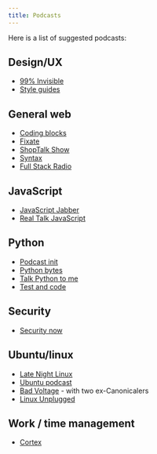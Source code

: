 ```yaml
---
title: Podcasts
---
```


Here is a list of suggested podcasts:

## Design/UX
- [99% Invisible](https://99percentinvisible.org/)
- [Style guides](http://styleguides.io/podcast/)

## General web
- [Coding blocks](https://www.codingblocks.net/)
- [Fixate](https://fixate.it/podcast/)
- [ShopTalk Show](http://shoptalkshow.com/)
- [Syntax](https://syntax.fm/)
- [Full Stack Radio](http://www.fullstackradio.com/)

## JavaScript
- [JavaScript Jabber](https://devchat.tv/js-jabber/)
- [Real Talk JavaScript](https://realtalkjavascript.simplecast.fm/)

## Python
- [Podcast init](https://www.podcastinit.com/)
- [Python bytes](https://pythonbytes.fm/)
- [Talk Python to me](https://talkpython.fm/)
- [Test and code](http://testandcode.com/)

## Security
- [Security now](https://twit.tv/shows/security-now)

## Ubuntu/linux
- [Late Night Linux](https://latenightlinux.com/)
- [Ubuntu podcast](http://ubuntupodcast.org/)
- [Bad Voltage](https://www.badvoltage.org/) - with two ex-Canonicalers
- [Linux Unplugged](http://linuxunplugged.com/)

## Work / time management
- [Cortex](https://www.relay.fm/cortex)
